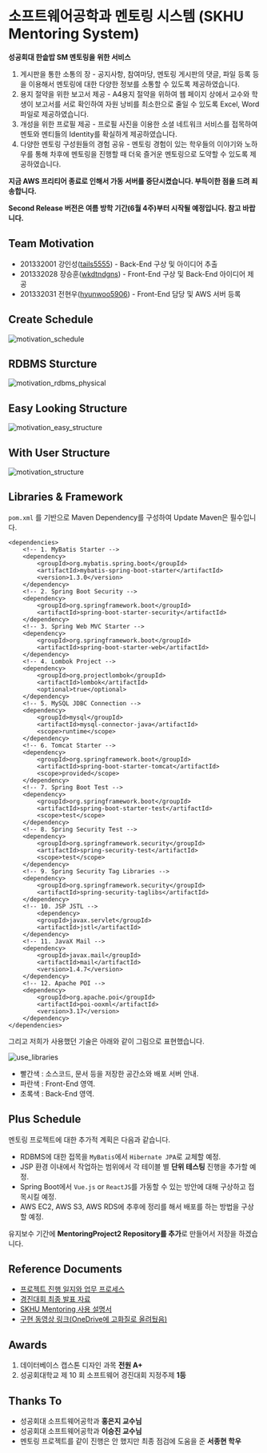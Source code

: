 # 소프트웨어공학과 멘토링 시스템 (SKHU Mentoring System)
**성공회대 한솥밥 SM 멘토링을 위한 서비스**
1. 게시판을 통한 소통의 장 - 공지사항, 참여마당, 멘토링 게시판의 댓글, 파일 등록 등을 이용해서 멘토링에 대한 다양한 정보를 소통할 수 있도록 제공하였습니다.
2. 용지 절약을 위한 보고서 제공 - A4용지 절약을 위하여 웹 페이지 상에서 교수와 학생이 보고서를 서로 확인하여 자원 낭비를 최소한으로 줄일 수 있도록 Excel, Word 파일로 제공하였습니다.
3. 개성을 위한 프로필 제공 - 프로필 사진을 이용한 소셜 네트워크 서비스를 접목하여 멘토와 멘티들의 Identity를 확실하게 제공하였습니다.
4. 다양한 멘토링 구성원들의 경험 공유 - 멘토링 경험이 있는 학우들의 이야기와 노하우를 통해 차후에 멘토링을 진행할 때 더욱 즐거운 멘토링으로 도약할 수 있도록  제공하였습니다.

**지금 AWS 프리티어 종료로 인해서 가동 서버를 중단시켰습니다. 부득이한 점을 드려 죄송합니다.**

**Second Release 버전은 여름 방학 기간(6월 4주)부터 시작될 예정입니다. 참고 바랍니다.**

## Team Motivation
- 201332001 강인성([tails5555](https://github.com/tails5555)) - Back-End 구상 및 아이디어 추출
- 201332028 장승훈([wkdtndgns](https://github.com/wkdtndgns)) - Front-End 구상 및 Back-End 아이디어 제공
- 201332031 전현우([hyunwoo5906](https://github.com/hyunwoo5906)) - Front-End 담당 및 AWS 서버 등록

## Create Schedule
![motivation_schedule](/src/docs/img/motivation_schedule.jpg "motivation_schedule")

## RDBMS Sturcture
![motivation_rdbms_physical](/src/docs/img/motivation_rdbms_physical.png "motivation_rdbms_physical")

## Easy Looking Structure
![motivation_easy_structure](/src/docs/img/motivation_easy_structure.png "motivation_easy_structure")

## With User Structure
![motivation_structure](/src/docs/img/motivation_structure.png "motivation_structure")

## Libraries & Framework
`pom.xml` 를 기반으로 Maven Dependency를 구성하여 Update Maven은 필수입니다.

```
<dependencies>
	<!-- 1. MyBatis Starter -->
	<dependency>
		<groupId>org.mybatis.spring.boot</groupId>
		<artifactId>mybatis-spring-boot-starter</artifactId>
		<version>1.3.0</version>
	</dependency>
	<!-- 2. Spring Boot Security -->
	<dependency>
		<groupId>org.springframework.boot</groupId>
		<artifactId>spring-boot-starter-security</artifactId>
	</dependency>
	<!-- 3. Spring Web MVC Starter -->
	<dependency>
		<groupId>org.springframework.boot</groupId>
		<artifactId>spring-boot-starter-web</artifactId>
	</dependency>
	<!-- 4. Lombok Project -->
	<dependency>
		<groupId>org.projectlombok</groupId>
		<artifactId>lombok</artifactId>
		<optional>true</optional>
	</dependency>
	<!-- 5. MySQL JDBC Connection -->
	<dependency>
		<groupId>mysql</groupId>
		<artifactId>mysql-connector-java</artifactId>
		<scope>runtime</scope>
	</dependency>
	<!-- 6. Tomcat Starter -->
	<dependency>
		<groupId>org.springframework.boot</groupId>
		<artifactId>spring-boot-starter-tomcat</artifactId>
		<scope>provided</scope>
	</dependency>
	<!-- 7. Spring Boot Test -->
	<dependency>
		<groupId>org.springframework.boot</groupId>
		<artifactId>spring-boot-starter-test</artifactId>
		<scope>test</scope>
	</dependency>
	<!-- 8. Spring Security Test -->
	<dependency>
		<groupId>org.springframework.security</groupId>
		<artifactId>spring-security-test</artifactId>
		<scope>test</scope>
	</dependency>
	<!-- 9. Spring Security Tag Libraries -->
	<dependency>
		<groupId>org.springframework.security</groupId>
		<artifactId>spring-security-taglibs</artifactId>
	</dependency>
	<!-- 10. JSP JSTL -->
		<dependency>
		<groupId>javax.servlet</groupId>
		<artifactId>jstl</artifactId>
	</dependency>
	<!-- 11. JavaX Mail -->
	<dependency> 
		<groupId>javax.mail</groupId> 
		<artifactId>mail</artifactId> 	
		<version>1.4.7</version> 
	</dependency>
	<!-- 12. Apache POI -->
	<dependency>
		<groupId>org.apache.poi</groupId> 
		<artifactId>poi-ooxml</artifactId>
		<version>3.17</version>
	</dependency>
</dependencies>
```

그리고 저희가 사용했던 기술은 아래와 같이 그림으로 표현했습니다.

![use_libraries](/src/docs/img/use_libraries.png "use_libraries")

- 빨간색 : 소스코드, 문서 등을 저장한 공간소와 배포 서버 안내.
- 파란색 : Front-End 영역.
- 초록색 : Back-End 영역.

## Plus Schedule
멘토링 프로젝트에 대한 추가적 계획은 다음과 같습니다.

- RDBMS에 대한 접목을 `MyBatis`에서 `Hibernate JPA`로 교체할 예정.
- JSP 환경 이내에서 작업하는 범위에서 각 테이블 별 **단위 테스팅** 진행을 추가할 예정.
- Spring Boot에서 `Vue.js` or `ReactJS`를 가동할 수 있는 방안에 대해 구상하고 접목시킬 예정.
- AWS EC2, AWS S3, AWS RDS에 추후에 정리를 해서 배포를 하는 방법을 구상할 예정.

유지보수 기간에 **MentoringProject2 Repository를 추가**로 만들어서 저장을 하겠습니다.

## Reference Documents
- [프로젝트 진행 일지와 업무 프로세스](https://github.com/tails5555/MentoringProject/blob/master/src/docs/document/Motivation%EC%A1%B0_%EC%97%85%EB%AC%B4_%ED%94%84%EB%A1%9C%EC%84%B8%EC%8A%A4_%EA%B5%AC%ED%98%84_%EC%9D%BC%EC%A7%80_%EC%A0%95%EB%A6%AC.xlsx)
- [경진대회 최종 발표 자료](https://github.com/tails5555/MentoringProject/blob/master/src/docs/document/Motivation%EC%A1%B0_%EC%B5%9C%EC%A2%85%EB%B0%9C%ED%91%9C.pdf)
- [SKHU Mentoring 사용 설명서](https://github.com/tails5555/MentoringProject/blob/master/src/docs/document/SKHUMentoring_%EC%82%AC%EC%9A%A9%EC%84%A4%EB%AA%85%EC%84%9C.pdf)
- [구현 동영상 링크(OneDrive에 고화질로 올려뒀음)](https://1drv.ms/f/s!AkTgE7v16N51gZpceSxXdR17pW_NnA)

## Awards
1. 데이터베이스 캡스톤 디자인 과목 **전원 A+**
2. 성공회대학교 제 10 회 소프트웨어 경진대회 지정주제 **1등**

## Thanks To
- 성공회대 소프트웨어공학과 **홍은지 교수님**
- 성공회대 소프트웨어공학과 **이승진 교수님**
- 멘토링 프로젝트를 같이 진행은 안 했지만 최종 점검에 도움을 준 **서종현 학우**
